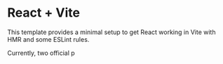 # React + Vite

This template provides a minimal setup to get React working in Vite with HMR and some ESLint rules.

Currently, two official p
